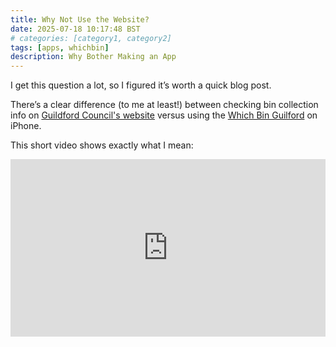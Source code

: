 ```yaml
---
title: Why Not Use the Website?
date: 2025-07-18 10:17:48 BST
# categories: [category1, category2]
tags: [apps, whichbin]
description: Why Bother Making an App
---
```


I get this question a lot, so I figured it’s worth a quick blog post.

There’s a clear difference (to me at least!) between checking bin collection info on [Guildford Council's website](https://my.guildford.gov.uk/customers/s/view-bin-collections) versus using the [Which Bin Guilford](https://muse23.com/apps/whichbin/) on iPhone.

This short video shows exactly what I mean:

<div style="position: relative; padding-bottom: 56.25%; height: 0; overflow: hidden;">
  <iframe src="https://www.youtube.com/embed/iWzcYTtAO6A"
    style="position: absolute; top:0; left: 0; width: 100%; height: 100%;"
    frameborder="0" allowfullscreen>
  </iframe>
</div>